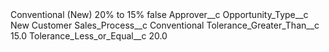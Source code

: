 <?xml version="1.0" encoding="UTF-8"?>
<CustomMetadata xmlns="http://soap.sforce.com/2006/04/metadata" xmlns:xsi="http://www.w3.org/2001/XMLSchema-instance" xmlns:xsd="http://www.w3.org/2001/XMLSchema">
    <label>Conventional (New) 20% to 15%</label>
    <protected>false</protected>
    <values>
        <field>Approver__c</field>
        <value xsi:nil="true"/>
    </values>
    <values>
        <field>Opportunity_Type__c</field>
        <value xsi:type="xsd:string">New Customer</value>
    </values>
    <values>
        <field>Sales_Process__c</field>
        <value xsi:type="xsd:string">Conventional</value>
    </values>
    <values>
        <field>Tolerance_Greater_Than__c</field>
        <value xsi:type="xsd:double">15.0</value>
    </values>
    <values>
        <field>Tolerance_Less_or_Equal__c</field>
        <value xsi:type="xsd:double">20.0</value>
    </values>
</CustomMetadata>

